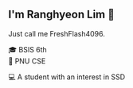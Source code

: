 ## I'm Ranghyeon Lim 👋  
Just call me FreshFlash4096.

🎓 BSIS 6th  
🏫 PNU CSE

💻 A student with an interest in SSD

